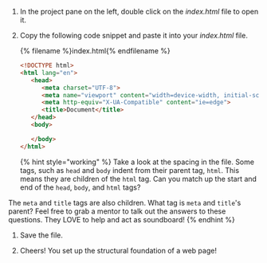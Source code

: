 1. In the project pane on the left, double click on the _index.html_ file to open it.

1. Copy the following code snippet and paste it into your _index.html_ file.

   {% filename %}index.html{% endfilename %}
   ```html
   <!DOCTYPE html>
   <html lang="en">
      <head>
         <meta charset="UTF-8">
         <meta name="viewport" content="width=device-width, initial-scale=1.0">
         <meta http-equiv="X-UA-Compatible" content="ie=edge">
         <title>Document</title>
      </head>
      <body>

      </body>
   </html>
   ```
   {% hint style="working" %}
Take a look at the spacing in the file. Some tags, such as `head` and `body` indent from their parent tag, `html`. This means they are children of the `html` tag. Can you match up the start and end of the `head`, `body`, and `html` tags?

The `meta` and `title` tags are also children. What tag is `meta` and `title`'s parent? Feel free to grab a mentor to talk out the answers to these questions. They LOVE to help and act as soundboard!
   {% endhint %}
   
1. Save the file.

1. Cheers! You set up the structural foundation of a web page!
